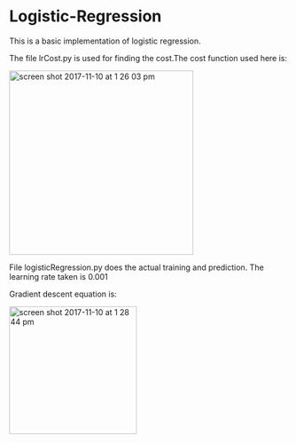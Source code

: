 # Logistic-Regression

This is a basic implementation of logistic regression. 

The file lrCost.py is used for finding the cost.The cost function used here is:
 
 <img width="332" alt="screen shot 2017-11-10 at 1 26 03 pm" src="https://user-images.githubusercontent.com/7940237/32648189-be9edb98-c61a-11e7-8bba-a26e01b81451.png">

File logisticRegression.py does the actual training and prediction. The learning rate taken is 0.001

Gradient descent equation is:
  
  <img width="230" alt="screen shot 2017-11-10 at 1 28 44 pm" src="https://user-images.githubusercontent.com/7940237/32648272-1f87b830-c61b-11e7-81f2-f9eb58b99f37.png">
